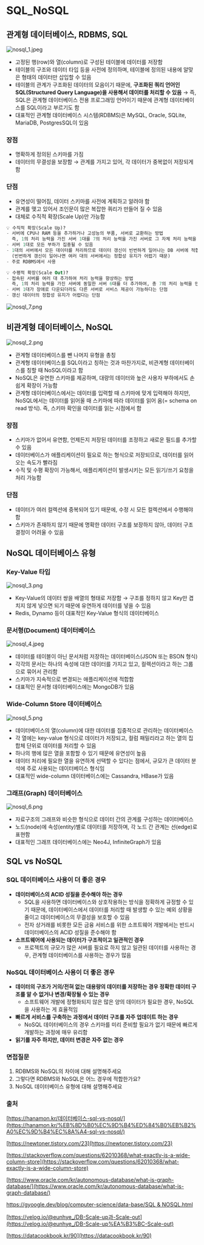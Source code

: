 # SQL_NoSQL

## 관계형 데이터베이스, RDBMS, SQL

![nosql_1.jpeg](SQL_NoSQL%20c270799c368d46c5a91e7ffaea17dbe2/nosql_1.jpeg)

- 고정된 행(row)와 열(column)로 구성된 테이블에 데이터를 저장함
- 테이블의 구조와 데이터 타입 등을 사전에 정의하며, 테이블에 정의된 내용에 알맞은 형태의 데이터만 삽입할 수 있음
- 테이블의 관계가 구조화된 데이터의 모음이기 때문에, **구조화된 쿼리 언어인 SQL(Structured Query Language)을 사용해서 데이터를 처리할 수 있음** 
→ 즉, SQL은 관계형 데이터베이스 전용 프로그래밍 언어이기 때문에 관계형 데이터베이스를 SQL이라고 부르기도 함
- 대표적인 관계형 데이터베이스 시스템(RDBMS)은 MySQL, Oracle, SQLite, MariaDB, PostgresSQL이 있음

### 장점

- 명확하게 정의된 스키마를 가짐
- 데이터의 무결성을 보장함 → 관계를 가지고 있어, 각 데이터가 중복없이 저장되게 함

### 단점

- 유연성이 떨어짐, 데이터 스키마를 사전에 계획하고 알려야 함
- 관계를 맺고 있어서 조인문이 많은 복잡한 쿼리가 만들어 질 수 있음
- 대체로 수직적 확장(Scale Up)만 가능함

```sql
💡 수직적 확장(Scale Up)?
- 서버에 CPU나 RAM 등을 추가하거나 고성능의 부품, 서버로 교환하는 방법
  즉, 1의 처리 능력을 가진 서버 1대를 7의 처리 능력을 가진 서버로 그 자체 처리 능력을 향상시킴
- 서버 1대로 모든 부하가 집중될 수 있음
- 1대의 서버에서 모든 데이터를 처리하므로 데이터 갱신이 빈번하게 일어나는 DB 서버에 적합함
  (빈번하게 갱신이 일어나면 여러 대의 서버에서는 정합성 유지가 어렵기 때문)
- 주로 RDBMS에서 사용

💡 수평적 확장(Scale Out)?
- 접속된 서버를 여러 대 추가하여 처리 능력을 향상하는 방법
  즉, 1의 처리 능력을 가진 서버에 동일한 서버 6대를 더 추가하여, 총 7의 처리 능력을 만드는 것
- 서버 1대가 장애로 다운되더라도 다른 서버로 서비스 제공이 가능하다는 단점
- 갱신 데이터의 정합성 유지가 어렵다는 단점
```

![nosql_7.png](SQL_NoSQL%20c270799c368d46c5a91e7ffaea17dbe2/nosql_7.png)

## 비관계형 데이터베이스, NoSQL

![nosql_2.png](SQL_NoSQL%20c270799c368d46c5a91e7ffaea17dbe2/nosql_2.png)

- 관계형 데이터베이스를 뺀 나머지 유형을 총칭
- 관계형 데이터베이스를 SQL이라고 칭하는 것과 마찬가지로, 비관계형 데이터베이스를 칭할 때 NoSQL이라고 함
- NoSQL은 유연한 스키마를 제공하며, 대량의 데이터와 높은 사용자 부하에서도 손쉽게 확장이 가능함
- 관계형 데이터베이스에서는 데이터를 입력할 때 스키마에 맞게 입력해야 하지만, NoSQL에서는 데이터를 읽어올 때 스키마에 따라 데이터를 읽어 옴(= schema on read 방식). 즉, 스키마 확인을 데이터를 읽는 시점에서 함

### 장점

- 스키마가 없어서 유연함, 언제든지 저장된 데이터를 조정하고 새로운 필드를 추가할 수 있음
- 데이터베이스가 애플리케이션이 필요로 하는 형식으로 저장되므로, 데이터를 읽어오는 속도가 빨라짐
- 수직 및 수평 확장이 가능해서, 애플리케이션이 발생시키는 모든 읽기/쓰기 요청을 처리 가능함

### 단점

- 데이터가 여러 컬렉션에 중복되어 있기 때문에, 수정 시 모든 컬렉션에서 수행해야 함
- 스키마가 존재하지 않기 때문에 명확한 데이터 구조를 보장하지 않아, 데이터 구조 결정이 어려울 수 있음

## NoSQL 데이터베이스 유형

### Key-Value 타입

![nosql_3.png](SQL_NoSQL%20c270799c368d46c5a91e7ffaea17dbe2/nosql_3.png)

- Key-Value의 데이터 쌍을 배열의 형태로 저장함 
→ 구조를 정하지 않고 Key만 겹치지 않게 넣으면 되기 때문에 유연하게 데이터를 넣을 수 있음
- Redis, Dynamo 등이 대표적인 Key-Value 형식의 데이터베이스

### 문서형(Document) 데이터베이스

![nosql_4.jpeg](SQL_NoSQL%20c270799c368d46c5a91e7ffaea17dbe2/nosql_4.jpeg)

- 데이터를 테이블이 아닌 문서처럼 저장하는 데이터베이스(JSON 또는 BSON 형식)
- 각각의 문서는 하나의 속성에 대한 데이터를 가지고 있고, 컬렉션이라고 하는 그룹으로 묶어서 관리함
- 스키마가 지속적으로 변경되는 애플리케이션에 적합함
- 대표적인 문서형 데이터베이스에는 MongoDB가 있음

### Wide-Column Store 데이터베이스

![nosql_5.png](SQL_NoSQL%20c270799c368d46c5a91e7ffaea17dbe2/nosql_5.png)

- 데이터베이스의 열(column)에 대한 데이터를 집중적으로 관리하는 데이터베이스
- 각 열에는 key-value 형식으로 데이터가 저장되고, 컬럼 패밀리라고 하는 열의 집합체 단위로 데이터를 처리할 수 있음
- 하나의 행에 많은 열을 포함할 수 있기 때문에 유연성이 높음
- 데이터 처리에 필요한 열을 유연하게 선택할 수 있다는 점에서, 규모가 큰 데이터 분석에 주로 사용되는 데이터베이스 형식임
- 대표적인 wide-column 데이터베이스에는 Cassandra, HBase가 있음

### 그래프(Graph) 데이터베이스

![nosql_6.png](SQL_NoSQL%20c270799c368d46c5a91e7ffaea17dbe2/nosql_6.png)

- 자료구조의 그래프와 비슷한 형식으로 데이터 간의 관계를 구성하는 데이터베이스
- 노드(node)에 속성(entity)별로 데이터를 저장하며, 각 노드 간 관계는 선(edge)로 표현함
- 대표적인 그래프 데이터베이스에는 Neo4J, InfiniteGraph가 있음

## SQL vs NoSQL

### SQL 데이터베이스 사용이 더 좋은 경우

- **데이터베이스의 ACID 성질을 준수해야 하는 경우**
    - SQL을 사용하면 데이터베이스와 상호작용하는 방식을 정확하게 규정할 수 있기 때문에, 데이터베이스에서 데이터를 처리할 때 발생할 수 있는 예외 상황을 줄이고 데이터베이스의 무결성을 보호할 수 있음
    - 전자 상거래를 비롯한 모든 금융 서비스를 위한 소프트웨어 개발에서는 반드시 데이터베이스의 ACID 성질을 준수해야 함
- **소프트웨어에 사용되는 데이터가 구조적이고 일관적인 경우**
    - 프로젝트의 규모가 많은 서버를 필요로 하지 않고 일관된 데이터를 사용하는 경우,  관계형 데이터베이스를 사용하는 경우가 많음

### NoSQL 데이터베이스 사용이 더 좋은 경우

- **데이터의 구조가 거의/전혀 없는 대용량의 데이터를 저장하는 경우
정확한 데이터 구조를 알 수 없거나 변경/확장될 수 있는 경우**
    - 소프트웨어 개발에 정형화되지 않은 많은 양의 데이터가 필요한 경우, NoSQL을 사용하는 게 효율적임
- ****빠르게 서비스를 구축하는 과정에서 데이터 구조를 자주 업데이트 하는 경우****
    - NoSQL 데이터베이스의 경우 스키마를 미리 준비할 필요가 없기 때문에 빠르게 개발하는 과정에 매우 유리함
- **읽기를 자주 하지만, 데이터 변경은 자주 없는 경우**

### 면접질문

1. RDBMS와 NoSQL의 차이에 대해 설명해주세요
2. 그렇다면 RDBMS와 NoSQL은 어느 경우에 적합한가요?
3. NoSQL 데이터베이스 유형에 대해 설명해주세요

### 출처

[https://hanamon.kr/데이터베이스-sql-vs-nosql/](https://hanamon.kr/%EB%8D%B0%EC%9D%B4%ED%84%B0%EB%B2%A0%EC%9D%B4%EC%8A%A4-sql-vs-nosql/)

[https://newtoner.tistory.com/23](https://newtoner.tistory.com/23)

[https://stackoverflow.com/questions/62010368/what-exactly-is-a-wide-column-store](https://stackoverflow.com/questions/62010368/what-exactly-is-a-wide-column-store)

[https://www.oracle.com/kr/autonomous-database/what-is-graph-database/](https://www.oracle.com/kr/autonomous-database/what-is-graph-database/)

[https://gyoogle.dev/blog/computer-science/data-base/SQL & NOSQL.html](https://gyoogle.dev/blog/computer-science/data-base/SQL%20&%20NOSQL.html)

[https://velog.io/@eunhye_/DB-Scale-up과-Scale-out](https://velog.io/@eunhye_/DB-Scale-up%EA%B3%BC-Scale-out)

[https://datacookbook.kr/90](https://datacookbook.kr/90)